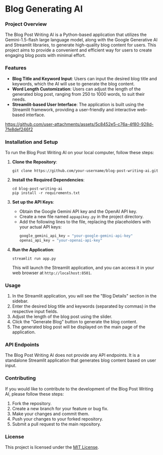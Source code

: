 # Blog Generating AI

### Project Overview
The Blog Post Writing AI is a Python-based application that utilizes the Gemini-1.5-flash large language model, along with the Google Generative AI and Streamlit libraries, to generate high-quality blog content for users. This project aims to provide a convenient and efficient way for users to create engaging blog posts with minimal effort.

### Features
- **Blog Title and Keyword Input**: Users can input the desired blog title and keywords, which the AI will use to generate the blog content.
- **Word Length Customization**: Users can adjust the length of the generated blog post, ranging from 250 to 1000 words, to suit their needs.
- **Streamlit-based User Interface**: The application is built using the Streamlit framework, providing a user-friendly and interactive web-based interface.



https://github.com/user-attachments/assets/5c8452e5-c76a-4f80-928d-7fe8def246f2



### Installation and Setup

To run the Blog Post Writing AI on your local computer, follow these steps:

1. **Clone the Repository**:
   ```
   git clone https://github.com/your-username/blog-post-writing-ai.git
   ```

2. **Install the Required Dependencies**:
   ```
   cd blog-post-writing-ai
   pip install -r requirements.txt
   ```

3. **Set up the API Keys**:
   - Obtain the Google Gemini API key and the OpenAI API key.
   - Create a new file named `appapikey.py` in the project directory.
   - Add the following lines to the file, replacing the placeholders with your actual API keys:
     ```python
     google_gemini_api_key = "your-google-gemini-api-key"
     openai_api_key = "your-openai-api-key"
     ```

4. **Run the Application**:
   ```
   streamlit run app.py
   ```

   This will launch the Streamlit application, and you can access it in your web browser at `http://localhost:8501`.

### Usage

1. In the Streamlit application, you will see the "Blog Details" section in the sidebar.
2. Enter the desired blog title and keywords (separated by commas) in the respective input fields.
3. Adjust the length of the blog post using the slider.
4. Click the "Generate Blog" button to generate the blog content.
5. The generated blog post will be displayed on the main page of the application.

### API Endpoints

The Blog Post Writing AI does not provide any API endpoints. It is a standalone Streamlit application that generates blog content based on user input.

### Contributing

If you would like to contribute to the development of the Blog Post Writing AI, please follow these steps:

1. Fork the repository.
2. Create a new branch for your feature or bug fix.
3. Make your changes and commit them.
4. Push your changes to your forked repository.
5. Submit a pull request to the main repository.

### License

This project is licensed under the [MIT License](LICENSE). 
